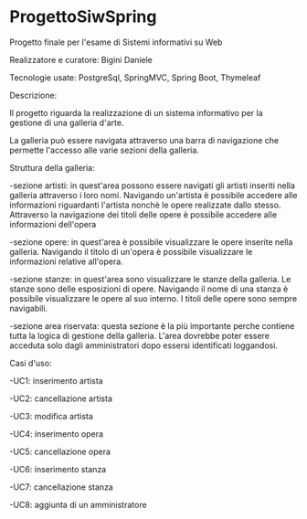 # ProgettoSiwSpring
Progetto finale per l'esame di Sistemi informativi su Web

Realizzatore e curatore: Bigini Daniele

Tecnologie usate: PostgreSql, SpringMVC, Spring Boot, Thymeleaf

Descrizione:

Il progetto riguarda la realizzazione di un sistema informativo per la gestione di una galleria d'arte.

La galleria può essere navigata attraverso una barra di navigazione che permette l'accesso alle varie sezioni della galleria.

Struttura della galleria:

-sezione artisti: in quest'area possono essere navigati gli artisti inseriti nella galleria attraverso i loro nomi. Navigando un'artista è possibile accedere alle informazioni riguardanti l'artista nonchè le opere realizzate dallo stesso. Attraverso la navigazione dei titoli delle opere è possibile accedere alle informazioni dell'opera

-sezione opere: in quest'area è possibile visualizzare le opere inserite nella galleria. Navigando il titolo di un'opera è possibile visualizzare le informazioni relative all'opera.

-sezione stanze: in quest'area sono visualizzare le stanze della galleria. Le stanze sono delle esposizioni di opere. Navigando il nome di una stanza è possibile visualizzare le opere al suo interno. I titoli delle opere sono sempre navigabili.

-sezione area riservata: questa sezione è la più importante perche contiene tutta la logica di gestione della galleria. L'area dovrebbe poter essere acceduta solo dagli amministratori dopo essersi identificati loggandosi.

Casi d'uso:

-UC1: inserimento artista

-UC2: cancellazione artista

-UC3: modifica artista

-UC4: inserimento opera

-UC5: cancellazione opera

-UC6: inserimento stanza

-UC7: cancellazione stanza

-UC8: aggiunta di un amministratore
